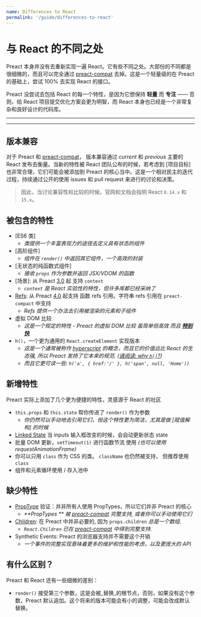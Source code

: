 ```yaml
---
name: Differences to React
permalink: '/guide/differences-to-react'
---
```


# 与 React 的不同之处<!-- omit in toc -->

Preact 本身并没有去重新实现一遍 React。它有些不同之处。大部份的不同都是很细微的，而且可以完全通过 [preact-compat] 去掉。这是一个轻量级的在 Preact 的基础上，尝试 100% 去实现 React 的接口。

Preact 没尝试去包括 React 的每一个特性，是因为它想保持 **轻量** 而 **专注** —— 否则，给 React 项目提交优化方案会更为明智，而 React 本身也已经是一个非常复杂和良好设计的代码库。

---

<toc></toc>

---

## 版本兼容

对于 Preact 和 [preact-compat]， 版本兼容通过 _current_ 和 _previous_ 主要的 React 发布去衡量。当新的特性被 React 团队公布的时候，若考虑到 [项目目标] 也非常合理，它们可能会被添加到 Preact 的核心当中。这是一个相对民主的迭代过程，持续通过公开的使用 issues 和 pull request 来进行的讨论和决策。

> 因此，当讨论兼容性和比较的时候，官网和文档会指明 React `0.14.x` 和 `15.x`。


## 被包含的特性

- [ES6 类]
    - _类提供一个丰富表现力的途径去定义具有状态的组件_
- [高阶组件]  
    - _组件在 `render()` 中返回其它组件，一个高效的封装_
- [无状态的纯函数式组件]  
    - _接收 `props` 作为参数并返回 JSX/VDOM 的函数_
- [场景]: 从 Preact [3.0] 起 支持 `context`
    - _`context` 是 React 实验性的特性，但许多库都已经采纳了_
- [Refs]: 从 Preact [4.0] 起支持 函数 refs 引用。字符串 refs 引用在 `preact-compact` 中支持
    - _Refs 提供一个办法去引用被渲染的元素和子组件_
- 虚拟 DOM 比较
    - _这是一个规定的特性 - Preact 的虚拟 DOM 比较 虽简单但高效 而且 **[特别](http://developit.github.io/js-repaint-perfs/) [快](https://localvoid.github.io/uibench/)**._
- `h()`，一个更为通用的 `React.createElement` 实现版本
    - _这是一个通常被称作 [hyperscript] 的概念，而且它的价值远比 React 的生态强, 所以 Preact 发扬了它本来的规范. ([请阅读: why `h()`?](http://jasonformat.com/wtf-is-jsx))_
    - _而且它更可读一些: `h('a', { href:'/' }, h('span', null, 'Home'))`_


## 新增特性

Preact 实际上添加了几个更为便捷的特性，灵感源于 React 的社区

- `this.props` 和 `this.state` 帮你传进了 `render()` 作为参数
    - _你仍然可以手动地去引用它们，但这个特性更为简洁，尤其是做 [赋值解构] 的时候_
- [Linked State] 当 inputs 输入框改变的时候，会自动更新状态 state
- 批量 DOM 更新，`setTimeout(1)` 进行函数节流 使用 _(也可以使用 requestAnimationFrame)_
- 你可以只用 `class` 作为 CSS 的类。 `className` 也仍然被支持， 但推荐使用 `class`
- 组件和元素循环使用 / 存入池中


## 缺少特性

- [PropType] 验证：并非所有人使用 PropTypes，所以它们并非 Preact 的核心
    - _**PropTypes ** 被 [preact-compat] 完整支持, 或者你可以手动使用它们_
- [Children]: 在 Preact 中并非必要的, 因为  `props.children` _总是一个数组_.
    - _`React.Children` 已在 [preact-compat] 中得到完整支持._
- Synthetic Events: Preact 的浏览器支持并不需要这个开销
    - _一个事件的完整实现意味着更多的维护和性能的考虑，以及更庞大的 API_


## 有什么区别？

Preact 和 React 还有一些细微的差别：

- `render()` 接受第三个参数，这是会被_替换_的根节点，否则，如果没有这个参数，Preact 默认追加。这个将来的版本可能会有小的调整，可能会改成默认替换。


[Project Goals]: /about/project-goals
[hyperscript]: https://github.com/dominictarr/hyperscript
[3.0]: https://github.com/developit/preact/milestones/3.0
[4.0]: https://github.com/developit/preact/milestones/4.0
[preact-compat]: https://github.com/developit/preact-compat
[PropType]: https://github.com/developit/proptypes
[Contexts]: https://facebook.github.io/react/docs/context.html
[Refs]: https://facebook.github.io/react/docs/more-about-refs.html
[Children]: https://facebook.github.io/react/docs/top-level-api.html#react.children
[ES6 Class Components]: https://facebook.github.io/react/docs/reusable-components.html#es6-classes
[High-Order Components]: https://medium.com/@dan_abramov/mixins-are-dead-long-live-higher-order-components-94a0d2f9e750
[Stateless Pure Functional Components]: https://facebook.github.io/react/docs/reusable-components.html#stateless-functions
[destructuring]: http://www.2ality.com/2015/01/es6-destructuring.html
[Linked State]: /guide/linked-state
